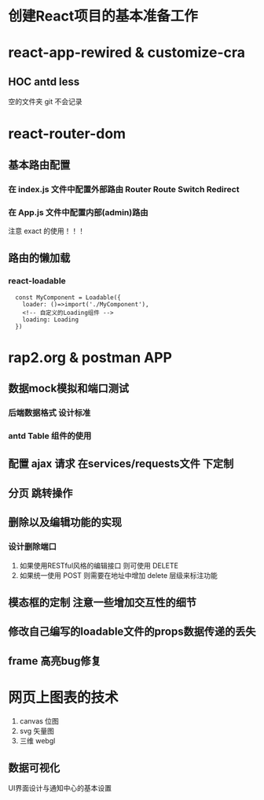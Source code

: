 # 创建React项目的基本准备工作

# react-app-rewired & customize-cra
  ## HOC antd less
  空的文件夹 git 不会记录

# react-router-dom 
  ## 基本路由配置  
  ### 在 index.js 文件中配置外部路由 Router Route Switch Redirect
  ### 在 App.js 文件中配置内部(admin)路由 
  注意 exact 的使用！！！
  ## 路由的懒加载
  ### react-loadable
      const MyComponent = Loadable({
        loader: ()=>import('./MyComponent'),
        <!-- 自定义的Loading组件 -->
        loading: Loading
      })
# rap2.org & postman APP 
  ## 数据mock模拟和端口测试
  ### 后端数据格式 设计标准
  ### antd Table 组件的使用
  ## 配置 ajax 请求 在services/requests文件 下定制
  ## 分页 跳转操作
  ## 删除以及编辑功能的实现
  ### 设计删除端口 
  1. 如果使用RESTful风格的编辑接口 则可使用 DELETE 
  2. 如果统一使用 POST 则需要在地址中增加 delete 层级来标注功能
  ## 模态框的定制 注意一些增加交互性的细节
  ## 修改自己编写的loadable文件的props数据传递的丢失
  ## frame 高亮bug修复
# 网页上图表的技术
  1. canvas 位图
  2. svg 矢量图
  3. 三维 webgl
  ## 数据可视化
  UI界面设计与通知中心的基本设置